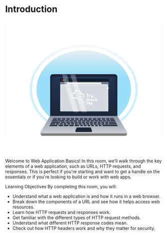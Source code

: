 # Introduction

<div style="text-align: center;">
  <img src="../assets/01. Intro/intro.svg">
</div>

<br><br>

Welcome to Web Application Basics! In this room, we’ll walk through the key elements of a web application, such as URLs, HTTP requests, and responses. This is perfect if you're starting and want to get a handle on the essentials or if you're looking to build or work with web apps.

Learning Objectives
By completing this room, you will:

- Understand what a web application is and how it runs in a web browser.
- Break down the components of a URL and see how it helps access web resources.
- Learn how HTTP requests and responses work.
- Get familiar with the different types of HTTP request methods.
- Understand what different HTTP response codes mean.
- Check out how HTTP headers work and why they matter for security.